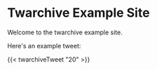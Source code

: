 # Twarchive Example Site

Welcome to the twarchive example site.

Here's an example tweet:

{{< twarchiveTweet "20" >}}
